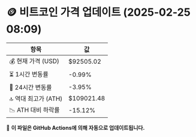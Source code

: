 # 🪙 비트코인 가격 업데이트 (2025-02-25 08:09)

| 항목                | 값 |
|--------------------|----------------|
| 💰 현재 가격 (USD) | $92505.02 |
| ⏳ 1시간 변동률    | -0.99% |
| 📆 24시간 변동률   | -3.95% |
| 🔝 역대 최고가 (ATH) | $109021.48 |
| 📉 ATH 대비 하락률 | -15.12% |

🔄 **이 파일은 GitHub Actions에 의해 자동으로 업데이트됩니다.**

